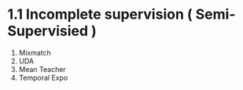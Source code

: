 # 1.1 Incomplete supervision ( Semi-Supervisied )
1. Mixmatch
2. UDA
3. Mean Teacher
3. Temporal Expo
